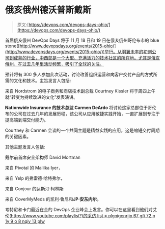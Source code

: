 # 俄亥俄州德沃普斯戴斯

> 原文:[https://devops.com/devops-days-ohio/](https://devops.com/devops-days-ohio/)

首届俄亥俄州 DevOps Days 将于 11 月 18 日和 19 日在俄亥俄州哥伦布市的 blue stone([http://www.devopsdays.org/events/2015-ohio/](http://www.devopsdays.org/events/2015-ohio/))举行。从羽翼未丰的初创公司到成熟的行业，中西部是一个大型、充满活力的技术社区的所在地。尤其是俄亥俄州，在过去几年里活动频繁，吸引了全球的关注。

预计将有 300 多人参加此次活动，讨论改善组织运营和向客户交付产品的方式所需的文化和技术。主旨发言人包括:

来自 Nordstrom 的电子商务和商店技术副总裁 Courtney Kissler 将于周四上午就“转变为持续改进的文化”发表演讲。

**Nationwide Insurance 的技术总监 Carmen DeArdo** 将讨论这家总部位于哥伦布的公司在过去几年的发展历程，该公司从应用敏捷实践开始，一直扩展到专注于提高端到端交付能力。

Courtney 和 Carmen 会谈的一个共同主题是精益实践的应用，这是缩短交付周期的关键因素。

其他主题发言人包括:

戴尔前首席安全架构师 David Mortman

来自 Pivotal 的 Malilka Iyer，

来自 Yelp 的弗雷德·哈特弗尔，

来自 Conjour 的达斯汀·柯林斯

来自 CoverMyMeds 的凯利·鲁尼和**JP·安东内尔**。

考特尼和卡门最近在金的 DevOps 企业峰会上发言。你可以在这里看到他们对艾伦([https://www.youtube.com/playlist?)的采访 list = plgnigcnrjjp 67 gfi 72 p 1y 9 o 8 nqiv 13 plw](https://www.youtube.com/playlist?list=PLGnigCNRJjp67gfI72P1Y9O8NqIv13PLW)